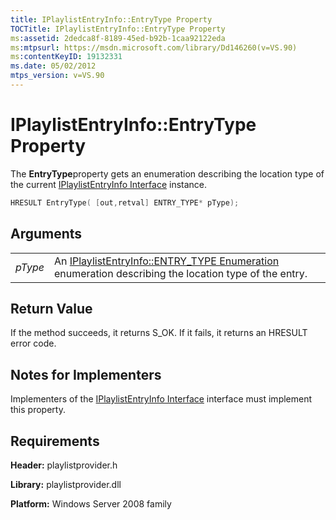 ```yaml
---
title: IPlaylistEntryInfo::EntryType Property
TOCTitle: IPlaylistEntryInfo::EntryType Property
ms:assetid: 2dedca8f-8189-45ed-b92b-1caa92122eda
ms:mtpsurl: https://msdn.microsoft.com/library/Dd146260(v=VS.90)
ms:contentKeyID: 19132331
ms.date: 05/02/2012
mtps_version: v=VS.90
---
```


# IPlaylistEntryInfo::EntryType Property

The **EntryType**property gets an enumeration describing the location type of the current [IPlaylistEntryInfo Interface](iplaylistentryinfo-interface.md) instance.

```cpp
HRESULT EntryType( [out,retval] ENTRY_TYPE* pType);
```

## Arguments

|||
|--- |--- |
|*pType*|An [IPlaylistEntryInfo::ENTRY_TYPE Enumeration](https://msdn.microsoft.com/library/dd146290) enumeration describing the location type of the entry.|

## Return Value

If the method succeeds, it returns S\_OK. If it fails, it returns an HRESULT error code.

## Notes for Implementers

Implementers of the [IPlaylistEntryInfo Interface](iplaylistentryinfo-interface.md) interface must implement this property.

## Requirements

**Header:** playlistprovider.h

**Library:** playlistprovider.dll

**Platform:** Windows Server 2008 family
